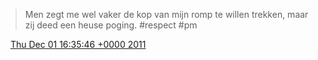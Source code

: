 > Men zegt me wel vaker de kop van mijn romp te  willen trekken, maar zij deed een heuse poging\. \#respect \#pm

<img src="../../media/tweet.ico" width="12" /> [Thu Dec 01 16:35:46 +0000 2011](https://twitter.com/DromerDenker/status/142280740573417472)